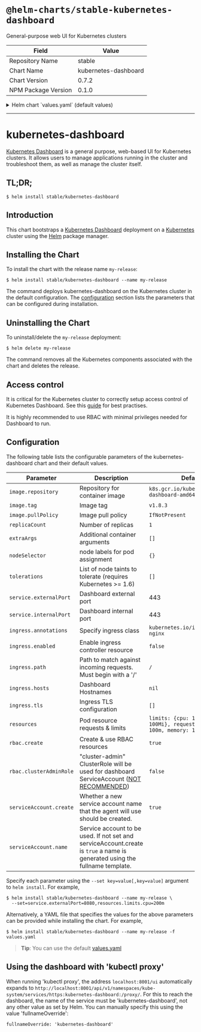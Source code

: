 # `@helm-charts/stable-kubernetes-dashboard`

General-purpose web UI for Kubernetes clusters

| Field               | Value                |
| ------------------- | -------------------- |
| Repository Name     | stable               |
| Chart Name          | kubernetes-dashboard |
| Chart Version       | 0.7.2                |
| NPM Package Version | 0.1.0                |

<details>

<summary>Helm chart `values.yaml` (default values)</summary>

```yaml
# Default values for kubernetes-dashboard
# This is a YAML-formatted file.
# Declare name/value pairs to be passed into your templates.
# name: value

image:
  repository: k8s.gcr.io/kubernetes-dashboard-amd64
  tag: v1.8.3
  pullPolicy: IfNotPresent

replicaCount: 1

## Here labels can be added to the kubernetes dashboard deployment
##
labels: {}
# kubernetes.io/cluster-service: "true"
# kubernetes.io/name: "Kubernetes Dashboard"

## Additional container arguments
##
# extraArgs:
#   - --enable-insecure-login
#   - --system-banner="Welcome to Kubernetes"

## Node labels for pod assignment
## Ref: https://kubernetes.io/docs/user-guide/node-selection/
##
nodeSelector: {}

## List of node taints to tolerate (requires Kubernetes >= 1.6)
tolerations: []
#  - key: "key"
#    operator: "Equal|Exists"
#    value: "value"
#    effect: "NoSchedule|PreferNoSchedule|NoExecute"

service:
  type: ClusterIP
  externalPort: 443

  ## This allows an override of the heapster service name
  ## Default: {{ .Chart.Name }}
  ##
  # nameOverride:

  ## Kubernetes Dashboard Service annotations
  ##
  annotations: {}
  # foo.io/bar: "true"

  ## Here labels can be added to the Kubernetes Dashboard service
  ##
  labels: {}
  # kubernetes.io/name: "Kubernetes Dashboard"

resources:
  limits:
    cpu: 100m
    memory: 100Mi
  requests:
    cpu: 100m
    memory: 100Mi

ingress:
  ## If true, Kubernetes Dashboard Ingress will be created.
  ##
  enabled: false

  ## Kubernetes Dashboard Ingress annotations
  ##
  # annotations:
  #   kubernetes.io/ingress.class: nginx
  #   nginx.ingress.kubernetes.io/secure-backends: "true"
  #   kubernetes.io/tls-acme: 'true'

  ## Kubernetes Dashboard Ingress path
  ##
  path: /

  ## Kubernetes Dashboard Ingress hostnames
  ## Must be provided if Ingress is enabled
  ##
  # hosts:
  #   - kubernetes-dashboard.domain.com
  ## Kubernetes Dashboard Ingress TLS configuration
  ## Secrets must be manually created in the namespace
  ##
  # tls:
  #   - secretName: kubernetes-dashboard-tls
  #     hosts:
  #       - kubernetes-dashboard.domain.com

rbac:
  # Specifies whether RBAC resources should be created
  create: true

  # Specifies whether cluster-admin ClusterRole will be used for dashboard
  # ServiceAccount (NOT RECOMMENDED).
  clusterAdminRole: false

serviceAccount:
  # Specifies whether a service account should be created
  create: true
  # The name of the service account to use.
  # If not set and create is true, a name is generated using the fullname template
  name:
```

</details>

---

# kubernetes-dashboard

[Kubernetes Dashboard](https://github.com/kubernetes/dashboard) is a general purpose, web-based UI for Kubernetes clusters. It allows users to manage applications running in the cluster and troubleshoot them, as well as manage the cluster itself.

## TL;DR;

```console
$ helm install stable/kubernetes-dashboard
```

## Introduction

This chart bootstraps a [Kubernetes Dashboard](https://github.com/kubernetes/dashboard) deployment on a [Kubernetes](http://kubernetes.io) cluster using the [Helm](https://helm.sh) package manager.

## Installing the Chart

To install the chart with the release name `my-release`:

```console
$ helm install stable/kubernetes-dashboard --name my-release
```

The command deploys kubernetes-dashboard on the Kubernetes cluster in the default configuration. The [configuration](#configuration) section lists the parameters that can be configured during installation.

## Uninstalling the Chart

To uninstall/delete the `my-release` deployment:

```console
$ helm delete my-release
```

The command removes all the Kubernetes components associated with the chart and deletes the release.

## Access control

It is critical for the Kubernetes cluster to correctly setup access control of Kubernetes Dashboard. See this [guide](https://github.com/kubernetes/dashboard/wiki/Access-control) for best practises.

It is highly recommended to use RBAC with minimal privileges needed for Dashboard to run.

## Configuration

The following table lists the configurable parameters of the kubernetes-dashboard chart and their default values.

| Parameter               | Description                                                                                                                 | Default                                                                    |
| ----------------------- | --------------------------------------------------------------------------------------------------------------------------- | -------------------------------------------------------------------------- |
| `image.repository`      | Repository for container image                                                                                              | `k8s.gcr.io/kubernetes-dashboard-amd64`                                    |
| `image.tag`             | Image tag                                                                                                                   | `v1.8.3`                                                                   |
| `image.pullPolicy`      | Image pull policy                                                                                                           | `IfNotPresent`                                                             |
| `replicaCount`          | Number of replicas                                                                                                          | `1`                                                                        |
| `extraArgs`             | Additional container arguments                                                                                              | `[]`                                                                       |
| `nodeSelector`          | node labels for pod assignment                                                                                              | `{}`                                                                       |
| `tolerations`           | List of node taints to tolerate (requires Kubernetes >= 1.6)                                                                | `[]`                                                                       |
| `service.externalPort`  | Dashboard external port                                                                                                     | 443                                                                        |
| `service.internalPort`  | Dashboard internal port                                                                                                     | 443                                                                        |
| `ingress.annotations`   | Specify ingress class                                                                                                       | `kubernetes.io/ingress.class: nginx`                                       |
| `ingress.enabled`       | Enable ingress controller resource                                                                                          | `false`                                                                    |
| `ingress.path`          | Path to match against incoming requests. Must begin with a '/'                                                              | `/`                                                                        |
| `ingress.hosts`         | Dashboard Hostnames                                                                                                         | `nil`                                                                      |
| `ingress.tls`           | Ingress TLS configuration                                                                                                   | `[]`                                                                       |
| `resources`             | Pod resource requests & limits                                                                                              | `limits: {cpu: 100m, memory: 100Mi}, requests: {cpu: 100m, memory: 100Mi}` |
| `rbac.create`           | Create & use RBAC resources                                                                                                 | `true`                                                                     |
| `rbac.clusterAdminRole` | "cluster-admin" ClusterRole will be used for dashboard ServiceAccount ([NOT RECOMMENDED](#access-control))                  | `false`                                                                    |
| `serviceAccount.create` | Whether a new service account name that the agent will use should be created.                                               | `true`                                                                     |
| `serviceAccount.name`   | Service account to be used. If not set and serviceAccount.create is `true` a name is generated using the fullname template. |                                                                            |

Specify each parameter using the `--set key=value[,key=value]` argument to `helm install`. For example,

```console
$ helm install stable/kubernetes-dashboard --name my-release \
  --set=service.externalPort=8080,resources.limits.cpu=200m
```

Alternatively, a YAML file that specifies the values for the above parameters can be provided while installing the chart. For example,

```console
$ helm install stable/kubernetes-dashboard --name my-release -f values.yaml
```

> **Tip**: You can use the default [values.yaml](values.yaml)

## Using the dashboard with 'kubectl proxy'

When running 'kubectl proxy', the address `localhost:8001/ui` automatically expands to `http://localhost:8001/api/v1/namespaces/kube-system/services/https:kubernetes-dashboard:/proxy/`. For this to reach the dashboard, the name of the service must be 'kubernetes-dashboard', not any other value as set by Helm. You can manually specify this using the value 'fullnameOverride':

```
fullnameOverride: 'kubernetes-dashboard'
```

